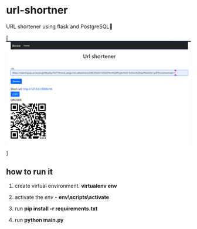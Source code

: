 # url-shortner

URL shortener using flask and PostgreSQL🎉

[![Home page screenshot](./screenshots/home-page.png)]

## how to run it

1. create virtual environment. **virtualenv env**

2. activate the *env* - __env\scripts\activate__

3. run **pip install -r requirements.txt**

4. run **python main.py**
